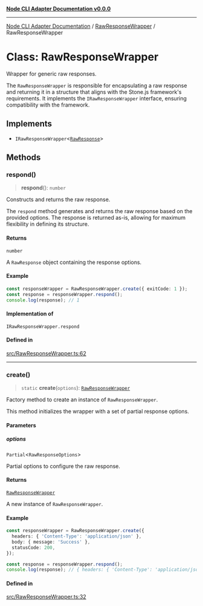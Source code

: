 [**Node CLI Adapter Documentation v0.0.0**](../../README.md)

***

[Node CLI Adapter Documentation](../../modules.md) / [RawResponseWrapper](../README.md) / RawResponseWrapper

# Class: RawResponseWrapper

Wrapper for generic raw responses.

The `RawResponseWrapper` is responsible for encapsulating a raw response
and returning it in a structure that aligns with the Stone.js framework's requirements.
It implements the `IRawResponseWrapper` interface, ensuring compatibility with the framework.

## Implements

- `IRawResponseWrapper`\<[`RawResponse`](../../declarations/type-aliases/RawResponse.md)\>

## Methods

### respond()

> **respond**(): `number`

Constructs and returns the raw response.

The `respond` method generates and returns the raw response based on
the provided options. The response is returned as-is, allowing for
maximum flexibility in defining its structure.

#### Returns

`number`

A `RawResponse` object containing the response options.

#### Example

```typescript
const responseWrapper = RawResponseWrapper.create({ exitCode: 1 });
const response = responseWrapper.respond();
console.log(response); // 1
```

#### Implementation of

`IRawResponseWrapper.respond`

#### Defined in

[src/RawResponseWrapper.ts:62](https://github.com/stonemjs/node-cli-adapter/blob/30743f7aaaae46db17826e810be4549d56406b6f/src/RawResponseWrapper.ts#L62)

***

### create()

> `static` **create**(`options`): [`RawResponseWrapper`](RawResponseWrapper.md)

Factory method to create an instance of `RawResponseWrapper`.

This method initializes the wrapper with a set of partial response options.

#### Parameters

##### options

`Partial`\<`RawResponseOptions`\>

Partial options to configure the raw response.

#### Returns

[`RawResponseWrapper`](RawResponseWrapper.md)

A new instance of `RawResponseWrapper`.

#### Example

```typescript
const responseWrapper = RawResponseWrapper.create({
  headers: { 'Content-Type': 'application/json' },
  body: { message: 'Success' },
  statusCode: 200,
});

const response = responseWrapper.respond();
console.log(response); // { headers: { 'Content-Type': 'application/json' }, body: { message: 'Success' }, statusCode: 200 }
```

#### Defined in

[src/RawResponseWrapper.ts:32](https://github.com/stonemjs/node-cli-adapter/blob/30743f7aaaae46db17826e810be4549d56406b6f/src/RawResponseWrapper.ts#L32)
